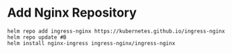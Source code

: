 # Add Nginx Repository

```
helm repo add ingress-nginx https://kubernetes.github.io/ingress-nginx
helm repo update #B
helm install nginx-ingress ingress-nginx/ingress-nginx
```

